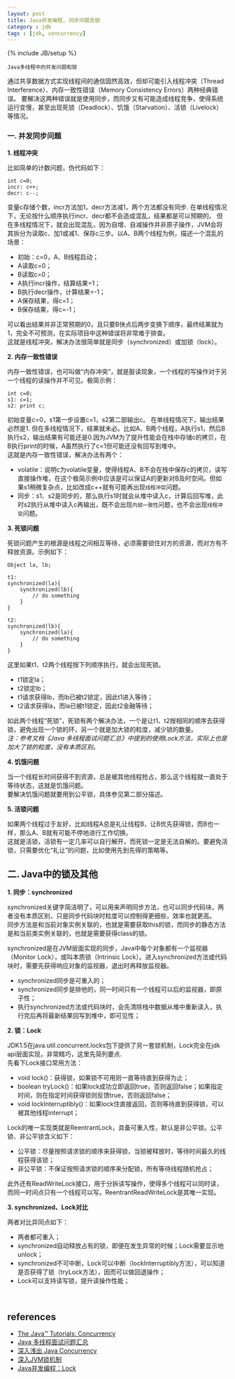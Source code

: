 ```yaml
---
layout: post
title: Java并发编程, 同步问题及锁
category : jdk
tags : [jdk, concurrency]
---
```

{% include JB/setup %}


`Java多线程中的并发问题和锁`  

通过共享数据方式实现线程间的通信固然高效，但却可能引入线程冲突（Thread Interference）、内存一致性错误（Memory Consistency Errors）两种经典错误。
要解决这两种错误就是使用同步，而同步又有可能造成线程竞争，使得系统运行变慢，甚至出现死锁（Deadlock）、饥饿（Starvation）、活锁（Livelock）等情况。


### 一. 并发同步问题  

**1. 线程冲突**  

比如简单的计数问题，伪代码如下：  

	int c=0;
	incr: c++;
	decr: c--;

变量c存储个数，incr方法加1，decr方法减1，两个方法都没有同步.
在单线程情况下，无论按什么顺序执行incr、decr都不会造成混乱，结果都是可以预期的。
但在多线程情况下，就会出现混乱，因为自增、自减操作并非原子操作，JVM会将其拆分为读取c、加1或减1、保存c三步。以A、B两个线程为例，描述一个混乱的场景：  

+ 初始：c=0，A、B线程启动；
+ A读取c=0；
+ B读取c=0；
+ A执行incr操作，结算结果=1；
+ B执行decr操作，计算结果=-1；
+ A保存结果，得c=1；
+ B保存结果，得c=-1；

可以看出结果并非正常预期的0，且只要B快点后两步变换下顺序，最终结果就为1，完全不可预测，在实际项目中这种错误将非常难于排查。  
这就是线程冲突，解决办法很简单就是同步（synchronized）或加锁（lock）。  


**2. 内存一致性错误**  

内存一致性错误，也可叫做“内存冲突”，就是脏读现象，一个线程的写操作对于另一个线程的读操作并不可见。极简示例：  

	int c=0;
	s1: c=1;
	s2: print c;

初始变量c=0，s1第一步设置c=1，s2第二部输出c。
在单线程情况下，输出结果必然是1.
但在多线程情况下，结果就未必。比如A、B两个线程，A执行s1，然后B执行s2，输出结果有可能还是0.因为JVM为了提升性能会在栈中存储c的拷贝，在B执行print的时候，A虽然执行了c=1但可能还没有回写到堆中。  
这就是内存一致性错误，解决办法有两个：  

+ volatile：说明c为volatile变量，使得线程A、B不会在栈中保存c的拷贝，读写直接操作堆，在这个极简示例中应该是可以保证A的更新对B及时空间。但如果s1稍微复杂点，比如改成c++就有可能再出现`线程冲突`问题。
+ 同步：s1、s2是同步的，那么执行s1时就会从堆中读入c，计算后回写堆，此时s2执行从堆中读入c再输出，既不会出现`内部一致性`问题，也不会出现`线程冲突`问题。  


**3. 死锁问题**  

死锁问题产生的根源是线程之间相互等待，必须需要锁住对方的资源，而对方有不释放资源。示例如下：  

	Object la, lb;
	
	t1:
	synchronized(la){
		synchronized(lb){
			// do something
		}
	}
	
	t2:
	synchronized(lb){
		synchronized(la){
			// do something
		}
	}

这里如果t1、t2两个线程按下列顺序执行，就会出现死锁。  

+ t1锁定la；
+ t2锁定lb；
+ t1请求获得lb，而lb已被t2锁定，因此t1进入等待；
+ t2请求获得la，而la已被t1锁定，因此t2金融等待；

如此两个线程“死锁”，死锁有两个解决办法，一个是让t1、t2按相同的顺序去获得锁，避免出现一个锁的环，另一个就是加大锁的粒度，减少锁的数量。  
*注：参考文档《Java 多线程面试问题汇总》中提到的使用Lock方法，实际上也是加大了锁的粒度，没有本质区别。*  


**4. 饥饿问题**  

当一个线程长时间获得不到资源，总是被其他线程抢占，那么这个线程就一直处于等待状态，这就是饥饿问题。  
要解决饥饿问题就要用到公平锁，具体参见第二部分描述。  


**5. 活锁问题**  

如果两个线程过于友好，比如线程A总是礼让线程B，让B优先获得锁，而B也一样，那么A、B就有可能不停地进行工作切换。  
这就是活锁，活锁有一定几率可以自行解开，而死锁一定是无法自解的。要避免活锁，只需要优化“礼让”的问题，比如使用先到先得的策略等。  


## 二. Java中的锁及其他

**1. 同步：synchronized**  

synchronized关键字简洁明了，可以用来声明同步方法，也可以同步代码块，两者没有本质区别，只是同步代码块时粒度可以控制得更细些，效率也就更高。  
同步方法是和当前对象实例关联的，也就是需要获取this的锁，而同步的静态方法是和当前类实例关联的，也就是需要获得class的锁。  

synchronized是在JVM层面实现的同步，Java中每个对象都有一个监视器（Monitor Lock），或叫本质锁（Intrinsic Lock）。进入synchronized方法或代码块时，需要先获得响应对象的监视器，退出时再释放监视器。  

+ synchronized同步是可重入的；
+ synchronized同步是排他的，同一时间只有一个线程可以后的监视器，即原子性；
+ 执行synchronized方法或代码块时，会先清除栈中数据从堆中重新读入，执行完后再将最新结果回写到堆中，即可见性；


**2. 锁：Lock**  

JDK1.5在java.util.concurrent.locks包下提供了另一套锁机制，Lock完全在jdk api层面实现，非常精巧，这里先简列要点.  
先看下Lock接口常用方法：  

+ void lock()：获得锁，如果锁不可用则一直等待直到获得为止；
+ boolean tryLock()：如果lock成功立即返回true，否则返回false；如果指定时间，则在指定时间获得锁则反馈true，否则返回false；
+ void lockInterruptibly()：如果lock住直接返回，否则等待直到获得锁，可以被其他线程interrupt；

Lock的唯一实现类就是ReentrantLock，具备可重入性，默认是非公平锁。公平锁、非公平锁含义如下：  

+ 公平锁：尽量按照请求锁的顺序来获得锁，当锁被释放时，等待时间最久的线程获得该锁；
+ 非公平锁：不保证按照请求锁的顺序来分配锁，所有等待线程随机抢占；

此外还有ReadWriteLock接口，用于分拆读写操作，使得多个线程可以同时读，而同一时间点只有一个线程可以写。ReentrantReadWriteLock是其唯一实现。  


**3. synchronized、Lock对比**  

两者对比异同点如下：  

+ 两者都可重入；
+ synchronized自动释放占有的锁，即便在发生异常的时候；Lock需要显示地unlock；
+ synchronized不可中断，Lock可以中断（lockInterruptibly方法），可以知道是否获得了锁（tryLock方法），因而可以做回退操作；
+ Lock可以支持读写锁，提升读操作性能；


<br />

## references

+ [The Java™ Tutorials: Concurrency](http://docs.oracle.com/javase/tutorial/essential/concurrency/sync.html)
+ [Java 多线程面试问题汇总](http://www.ituring.com.cn/article/111835)
+ [深入浅出 Java Concurrency](http://blog.csdn.net/fg2006/article/details/6397900)
+ [深入JVM锁机制](http://wenku.baidu.com/view/41480552f01dc281e53af090.html)
+ [Java并发编程：Lock](http://www.cnblogs.com/dolphin0520/p/3923167.html)

